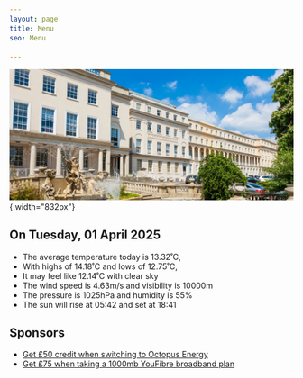 ```yaml
---
layout: page
title: Menu
seo: Menu

---
```


![Logo](/images/logo.jpg){:width="832px"}

<!-- weather_marker starts -->
## On Tuesday, 01 April 2025

- The average temperature today is 13.32˚C,
- With highs of 14.18˚C and lows of 12.75˚C,
- It may feel like 12.14˚C with clear sky
- The wind speed is 4.63m/s and visibility is 10000m
- The pressure is 1025hPa and humidity is 55%
- The sun will rise at 05:42 and set at 18:41

<!-- weather_marker ends -->

## Sponsors

- [Get £50 credit when switching to Octopus Energy](https://bit.ly/3oD1nnS)
- [Get £75 when taking a 1000mb YouFibre broadband plan](https://aklam.io/91zWhU?)



